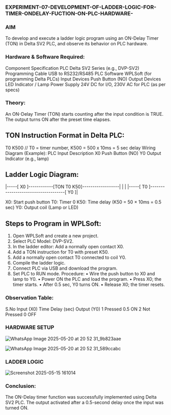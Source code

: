 ### EXPERIMENT-07-DEVELOPMENT-OF-LADDER-LOGIC-FOR-TIMER-ONDELAY-FUCTION-ON-PLC-HARDWARE-

### AIM 
To develop and execute a ladder logic program using an ON-Delay Timer (TON) in Delta SV2 PLC, and observe its behavior on PLC hardware.
### Hardware & Software Required:
Component	Specification
PLC	Delta SV2 Series (e.g., DVP-SV2)
Programming Cable	USB to RS232/RS485
PLC Software	WPLSoft (for programming Delta PLCs)
Input Devices	Push Button (NO)
Output Devices	LED Indicator / Lamp
Power Supply	24V DC for I/O, 230V AC for PLC (as per specs)
### Theory:
An ON-Delay Timer (TON) starts counting after the input condition is TRUE. The output turns ON after the preset time elapses.

## TON Instruction Format in Delta PLC:
T0 K500  // T0 = timer number, K500 = 500 x 10ms = 5 sec delay
Wiring Diagram (Example):
PLC Input	Description
X0	Push Button (NO)
Y0	Output Indicator (e.g., lamp)
## Ladder Logic Diagram:


|-----[ X0 ]------------[TON T0 K50]------------------|
|                                               |
|-----[ T0 ]------------------------------------[ Y0 ]|

X0: Start push button
T0: Timer 0
K50: Time delay (K50 = 50 × 10ms = 0.5 sec)
Y0: Output coil (Lamp or LED)
## Steps to Program in WPLSoft:
1.	Open WPLSoft and create a new project.
2.	Select PLC Model: DVP-SV2.
3.	In the ladder editor: Add a normally open contact X0.
4.	Add a TON instruction for T0 with preset K50.
5.	Add a normally open contact T0 connected to coil Y0.
6.	Compile the ladder logic.
7.	Connect PLC via USB and download the program.
8.	Set PLC to RUN mode.
Procedure:
•	Wire the push button to X0 and lamp to Y0.
•	Power ON the PLC and load the program.
•	Press X0; the timer starts.
•	After 0.5 sec, Y0 turns ON.
•	Release X0; the timer resets.
### Observation Table:
S.No	Input (X0)	Time Delay (sec)	Output (Y0)
1	Pressed	0.5	ON
2	Not Pressed	0	OFF


###  HARDWARE SETUP 
![WhatsApp Image 2025-05-20 at 20 52 31_9b823aae](https://github.com/user-attachments/assets/841c6fc6-3b6e-4504-91b2-d912950afa07)

![WhatsApp Image 2025-05-20 at 20 52 31_589ccabc](https://github.com/user-attachments/assets/be634480-a48e-4a20-ac05-2e2e4a6aa658)


### LADDER LOGIC
![Screenshot 2025-05-15 161014](https://github.com/user-attachments/assets/72deb028-21ec-4ea5-8547-02afde7ee598)


### Conclusion:
The ON-Delay timer function was successfully implemented using Delta SV2 PLC. The output activated after a 0.5-second delay once the input was turned ON.

